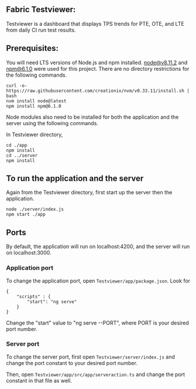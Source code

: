 ## Fabric Testviewer:

Testviewer is a dashboard that displays TPS trends for PTE, OTE, and LTE from daily CI run test results.

## Prerequisites:
You will need LTS versions of Node.js and npm installed. node@v8.11.2 and npm@6.1.0 were used for this project. There are no directory restrictions for the following commands. 

```
curl -o- https://raw.githubusercontent.com/creationix/nvm/v0.33.11/install.sh | bash
nvm install node@latest
npm install npm@6.1.0
```

Node modules also need to be installed for both the application and the server using the following commands.

In Testviewer directory,

```
cd ./app
npm install
cd ../server
npm install
```

## To run the application and the server

Again from the Testviewer directory, first start up the server then the application. 

```
node ./server/index.js
npm start ./app
```


## Ports

By default, the application will run on localhost:4200, and the server will run on localhost:3000.

### Application port
To change the application port, open `Testviewer/app/package.json`.
Look for
```
{ 
	"scripts" : {
		"start": "ng serve"
	}
}
```
Change the "start" value to "ng serve --PORT", where PORT is your desired port number.

### Server port
To change the server port, first open `Testviewer/server/index.js` and change the port constant to your desired port number.

Then, open `Testviewer/app/src/app/serveraction.ts` and change the port constant in that file as well.

